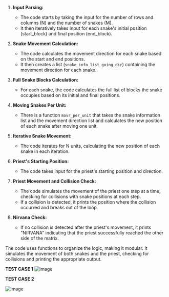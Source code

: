 1. **Input Parsing:**
   - The code starts by taking the input for the number of rows and columns (N) and the number of snakes (M).
   - It then iteratively takes input for each snake's initial position (start_block) and final position (end_block).

2. **Snake Movement Calculation:**
   - The code calculates the movement direction for each snake based on the start and end positions.
   - It then creates a list (`snake_info_list_going_dir`) containing the movement direction for each snake.

3. **Full Snake Blocks Calculation:**
   - For each snake, the code calculates the full list of blocks the snake occupies based on its initial and final positions.

4. **Moving Snakes Per Unit:**
   - There is a function `movr_per_unit` that takes the snake information list and the movement direction list and calculates the new position of each snake after moving one unit.

5. **Iterative Snake Movement:**
   - The code iterates for N units, calculating the new position of each snake in each iteration.

6. **Priest's Starting Position:**
   - The code takes input for the priest's starting position and direction.

7. **Priest Movement and Collision Check:**
   - The code simulates the movement of the priest one step at a time, checking for collisions with snake positions at each step.
   - If a collision is detected, it prints the position where the collision occurred and breaks out of the loop.

8. **Nirvana Check:**
   - If no collision is detected after the priest's movement, it prints "NIRVANA" indicating that the priest successfully reached the other side of the matrix.

The code uses functions to organize the logic, making it modular. It simulates the movement of both snakes and the priest, checking for collisions and printing the appropriate output.

**TEST CASE 1**
![image](https://github.com/vr-jayashree5443/Priest-and-Snake-Problem-Solution/assets/128161257/451f82ee-cc6e-40b9-b1ec-f622277590c8)


**TEST CASE 2**

![image](https://github.com/vr-jayashree5443/Priest-and-Snake-Problem-Solution/assets/128161257/a9d44745-7635-4ef2-bf7c-3c401198eeae)
